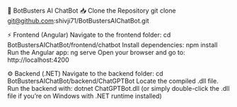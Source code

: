 🚀 BotBusters AI ChatBot
📥 Clone the Repository
git clone git@github.com:shivji71/BotBustersAIChatBot.git

⚡ Frontend (Angular)
Navigate to the frontend folder:
cd BotBustersAIChatBot/frontend/chatbot
Install dependencies:
npm install
Run the Angular app:
ng serve
Open your browser and go to:
http://localhost:4200

⚙️ Backend (.NET)
Navigate to the backend folder:
cd BotBustersAIChatBot/backend/ChatGPTBot
Locate the compiled .dll file.
Run the backend with:
dotnet ChatGPTBot.dll
(or simply double-click the .dll file if you’re on Windows with .NET runtime installed)
